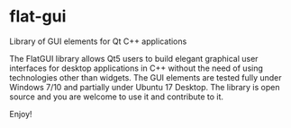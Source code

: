 # flat-gui
Library of GUI elements for Qt C++ applications

The FlatGUI library allows Qt5 users to build elegant 
graphical user interfaces for desktop applications in C++ 
without the need of using technologies other than widgets. 
The GUI elements are tested fully under Windows 7/10 and 
partially under Ubuntu 17 Desktop. The library is open 
source and you are welcome to use it and contribute to it.

Enjoy!
